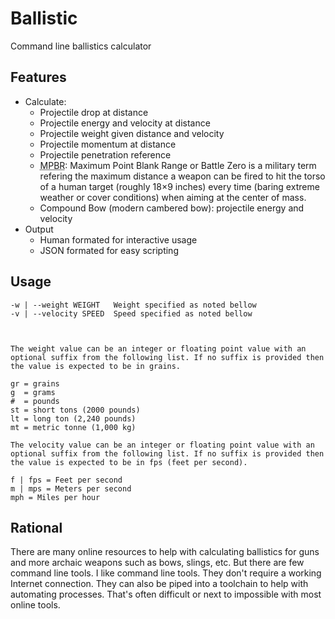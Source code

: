 Ballistic
=========

Command line ballistics calculator


Features
--------

- Calculate:
	- Projectile drop at distance
	- Projectile energy and velocity at distance
	- Projectile weight given distance and velocity
	- Projectile momentum at distance
	- Projectile penetration reference
	- <abbr title="Maximum Point Blank Range">MPBR</abbr>: Maximum Point Blank Range or Battle Zero is a military term refering the maximum distance a weapon can be fired to hit the torso of a human target (roughly 18&times;9 inches) every time (baring extreme weather or cover conditions) when aiming at the center of mass.
	- Compound Bow (modern cambered bow): projectile energy and velocity 
- Output
	- Human formated for interactive usage
	- JSON formated for easy scripting


Usage
-----

```
-w | --weight WEIGHT   Weight specified as noted bellow
-v | --velocity SPEED  Speed specified as noted bellow



The weight value can be an integer or floating point value with an optional suffix from the following list. If no suffix is provided then the value is expected to be in grains.

gr = grains
g  = grams
#  = pounds
st = short tons (2000 pounds)
lt = long ton (2,240 pounds)
mt = metric tonne (1,000 kg)

The velocity value can be an integer or floating point value with an optional suffix from the following list. If no suffix is provided then the value is expected to be in fps (feet per second).

f | fps = Feet per second
m | mps = Meters per second
mph = Miles per hour
```


Rational
--------

There are many online resources to help with calculating ballistics for guns and more archaic weapons such as bows, slings, etc. But there are few command line tools. I like command line tools. They don't require a working Internet connection. They can also be piped into a toolchain to help with automating processes. That's often difficult or next to impossible with most online tools.



